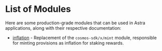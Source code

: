 <!--
order: 0
-->

# List of Modules

Here are some production-grade modules that can be used in Astra applications, along with their respective documentation:

- [inflation](inflation/spec/README.md) - Replacement of the `cosmos-sdk/x/mint` module, responsible for 
minting provisions as inflation for staking rewards.